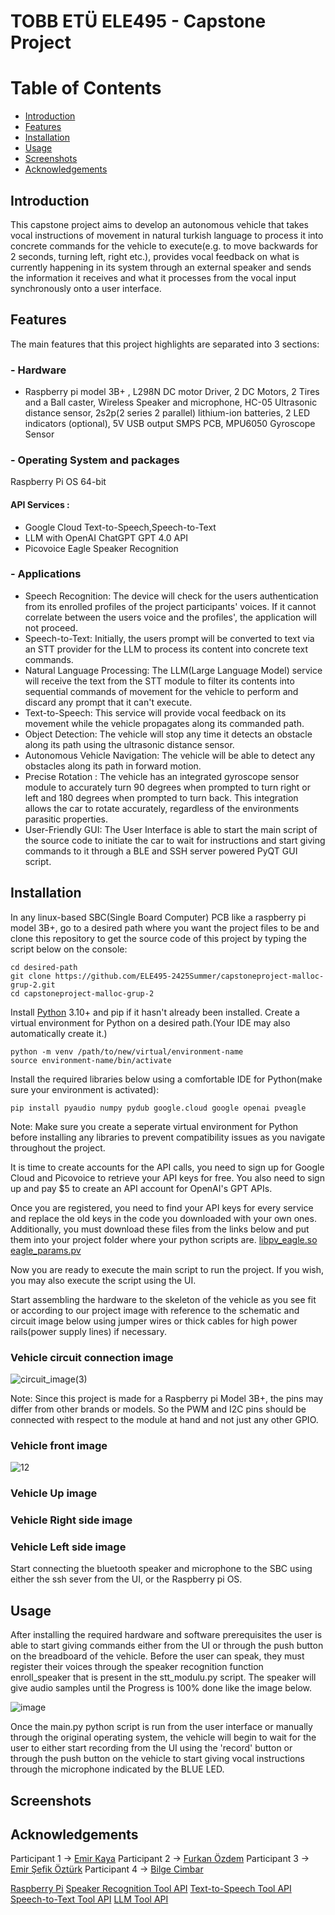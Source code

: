 # TOBB ETÜ ELE495 - Capstone Project

# Table of Contents
- [Introduction](#introduction)
- [Features](#features)
- [Installation](#installation)
- [Usage](#usage)
- [Screenshots](#screenshots)
- [Acknowledgements](#acknowledgements)

## Introduction
This capstone project aims to develop an autonomous vehicle that takes vocal instructions of movement in natural turkish language to process it into concrete commands for the vehicle to execute(e.g. to move backwards for 2 seconds, turning left, right etc.), provides vocal feedback on what is currently happening in its system through an external speaker and sends the information it receives and what it processes from the vocal input synchronously onto a user interface.


## Features
The main features that this project highlights are separated into 3 sections:

### - Hardware
 * Raspberry pi model 3B+ , L298N DC motor Driver, 2 DC Motors, 2 Tires and a Ball caster,  Wireless Speaker and microphone, HC-05 Ultrasonic distance sensor, 2s2p(2 series 2 parallel) lithium-ion batteries, 2 LED indicators (optional), 5V USB output SMPS PCB, MPU6050 Gyroscope Sensor
### - Operating System and packages 
Raspberry Pi OS 64-bit
#### API Services : 
- Google Cloud Text-to-Speech,Speech-to-Text
- LLM with OpenAI ChatGPT GPT 4.0 API
- Picovoice Eagle Speaker Recognition

### - Applications 
- Speech Recognition: The device will check for the users authentication from its enrolled profiles of the project participants' voices. If it cannot correlate between the users voice and the profiles', the application will not proceed.
- Speech-to-Text: Initially, the users prompt will be converted to text via an STT provider for the LLM to process its content into concrete text commands. 
- Natural Language Processing: The LLM(Large Language Model) service will receive the text from the STT module to filter its contents into sequential commands of movement for the vehicle to perform and discard any prompt that it can't execute.
- Text-to-Speech: This service will provide vocal feedback on its movement while the vehicle propagates along its commanded path.
- Object Detection: The vehicle will stop any time it detects an obstacle along its path using the ultrasonic distance sensor.
- Autonomous Vehicle Navigation: The vehicle will be able to detect any obstacles along its path in forward motion.
- Precise Rotation : The vehicle has an integrated gyroscope sensor module to accurately turn 90 degrees when prompted to turn right or left and 180 degrees when prompted to turn back. This integration allows the car to rotate accurately, regardless of the environments parasitic properties.
- User-Friendly GUI: The User Interface is able to start the main script of the source code to initiate the car to wait for instructions and start giving commands to it through a BLE and SSH server powered PyQT GUI script.

## Installation
In any linux-based SBC(Single Board Computer) PCB like a raspberry pi model 3B+, go to a desired path where you want the project files to be and clone this repository to get the source code of this project by typing the script below on the console:
```
cd desired-path
git clone https://github.com/ELE495-2425Summer/capstoneproject-malloc-grup-2.git
cd capstoneproject-malloc-grup-2
```
Install [Python](https://www.python.org/downloads/) 3.10+ and pip if it hasn't already been installed.
Create a virtual environment for Python on a desired path.(Your IDE may also automatically create it.)
```
python -m venv /path/to/new/virtual/environment-name
source environment-name/bin/activate
```
Install the required libraries below using a comfortable IDE for Python(make sure your environment is activated):
```
pip install pyaudio numpy pydub google.cloud google openai pveagle
```        
Note: Make sure you create a seperate virtual environment for Python before installing any libraries to prevent compatibility issues as you navigate throughout the project.

It is time to create accounts for the API calls, you need to sign up for Google Cloud and Picovoice to retrieve your API keys for free. You also need to sign up and pay $5 to create an API account for OpenAI's GPT APIs.

Once you are registered, you need to find your API keys for every service and replace the old keys in the code you downloaded with your own ones. Additionally, you must download these files from the links below and put them into your project folder where your python scripts are.
[libpv_eagle.so](https://github.com/Picovoice/eagle/blob/main/lib/raspberry-pi/cortex-a53/libpv_eagle.so)
[eagle_params.pv](https://github.com/Picovoice/eagle/blob/main/lib/common/eagle_params.pv)

Now you are ready to execute the main script to run the project. If you wish, you may also execute the script using the UI.

Start assembling the hardware to the skeleton of the vehicle as you see fit or according to our project image with reference to the schematic and circuit image below using jumper wires or thick cables for high power rails(power supply lines) if necessary.

### Vehicle circuit connection image
![circuit_image(3)](https://github.com/user-attachments/assets/4b4c551f-59c6-4e67-812f-e6afe0ad7d74)


Note: Since this project is made for a Raspberry pi Model 3B+, the pins may differ from other brands or models. So the PWM and I2C pins should be connected with respect to the module at hand and not just any other GPIO.


### Vehicle front image
![12](https://github.com/user-attachments/assets/c63f1b86-19df-489d-88c7-1f3509bc16dc)

### Vehicle Up image

### Vehicle Right side image

### Vehicle Left side image


Start connecting the bluetooth speaker and microphone to the SBC using either the ssh sever from the UI, or the Raspberry pi OS.


## Usage
After installing the required hardware and software prerequisites the user is able to start giving commands either from the UI or through the push button on the breadboard of the vehicle. Before the user can speak, they must register their voices through the speaker recognition function enroll_speaker that is present in the stt_modulu.py script. The speaker will give audio samples until the Progress is 100% done like the image below.

![image](https://github.com/user-attachments/assets/59d34c87-1efb-482d-90a1-c2d8eeea8281)


Once the main.py python script is run from the user interface or manually through the original operating system, the vehicle will begin to wait for the user to either start recording from the UI using the 'record' button or through the push button on the vehicle to start giving vocal instructions through the microphone indicated by the BLUE LED.

## Screenshots


## Acknowledgements

Participant 1 -> [Emir Kaya](https://github.com/emiirkaya)
Participant 2 -> [Furkan Özdem](https://github.com/mfurkanozdem)
Participant 3 -> [Emir Şefik Öztürk](https://github.com/SEFIK5545)
Participant 4 -> [Bilge Cimbar](https://github.com/Bilge-Cimbar)

[Raspberry Pi](https://www.raspberrypi.org/)
[Speaker Recognition Tool API](https://picovoice.ai/docs/eagle)
[Text-to-Speech Tool API](https://cloud.google.com/text-to-speech/docs)
[Speech-to-Text Tool API](https://cloud.google.com/speech-to-text/docs/)
[LLM Tool API](https://platform.openai.com/docs/api-reference/introduction)
